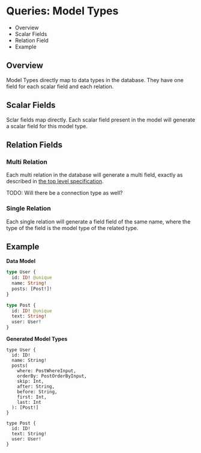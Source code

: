 # Queries: Model Types

* Overview
* Scalar Fields
* Relation Field
* Example

## Overview

Model Types directly map to data types in the database. They have one field for each scalar field and each relation. 

## Scalar Fields

Sclar fields map directly. Each scalar field present in the model will generate a scalar field for this model type. 

## Relation Fields

### Multi Relation

Each multi relation in the database will generate a multi field, exactly as described in [the top level specification](./2-2-1-toplevel.md).

TODO: Will there be a connection type as well? 

### Single Relation

Each single relation will generate a field field of the same name, where the type of the field is the model type of the related type. 

## Example

**Data Model**

```graphql
type User {
  id: ID! @unique
  name: String!
  posts: [Post!]!
}

type Post {
  id: ID! @unique
  text: String!
  user: User!
}
```

**Generated Model Types**

```
type User {
  id: ID!
  name: String!
  posts(
  	where: PostWhereInput, 
    orderBy: PostOrderByInput, 
    skip: Int, 
    after: String, 
    before: String, 
    first: Int, 
    last: Int
  ): [Post!]
}

type Post {
  id: ID!
  text: String!
  user: User!
}
```
